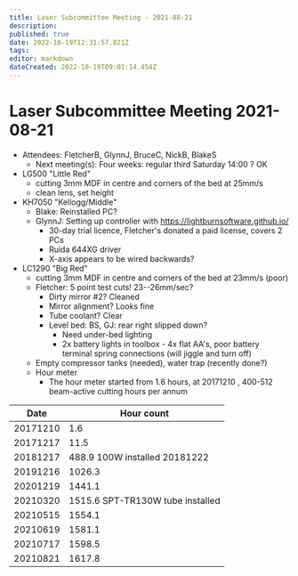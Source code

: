 ```yaml
---
title: Laser Subcommittee Meeting - 2021-08-21
description: 
published: true
date: 2022-10-19T12:31:57.821Z
tags: 
editor: markdown
dateCreated: 2022-10-19T09:01:14.454Z
---
```


# Laser Subcommittee Meeting 2021-08-21

-   Attendees: FletcherB, GlynnJ, BruceC, NickB, BlakeS
    -   Next meeting(s): Four weeks: regular third Saturday 14:00 ? OK
-   LG500 "Little Red"
    -   cutting 3mm MDF in centre and corners of the bed at 25mm/s
    -   clean lens, set height
-   KH7050 "Kellogg/Middle"
    -   Blake: Reinstalled PC?
    -   GlynnJ: Setting up controller with <https://lightburnsoftware.github.io/>
        -   30-day trial licence, Fletcher's donated a paid license, covers 2 PCs
        -   Ruida 644XG driver
        -   X-axis appears to be wired backwards?
-   LC1290 "Big Red"
    -   cutting 3mm MDF in centre and corners of the bed at 23mm/s (poor)
    -   Fletcher: 5 point test cuts! 23--26mm/sec?
        -   Dirty mirror \#2? Cleaned
        -   Mirror alignment? Looks fine
        -   Tube coolant? Clear
        -   Level bed: BS, GJ: rear right slipped down?
            -   Need under-bed lighting
            -   2x battery lights in toolbox - 4x flat AA's, poor battery terminal spring connections (will jiggle and turn off)
    -   Empty compressor tanks (needed), water trap (recently done?)
    -   Hour meter
        -   The hour meter started from 1.6 hours, at 20171210 , 400-512 beam-active cutting hours per annum

| Date     | Hour count                       |
|----------|----------------------------------|
| 20171210 | 1.6                              |
| 20171217 | 11.5                             |
| 20181217 | 488.9 100W installed 20181222    |
| 20191216 | 1026.3                           |
| 20201219 | 1441.1                           |
| 20210320 | 1515.6 SPT-TR130W tube installed |
| 20210515 | 1554.1                           |
| 20210619 | 1581.1                           |
| 20210717 | 1598.5                           |
| 20210821 | 1617.8                           |
